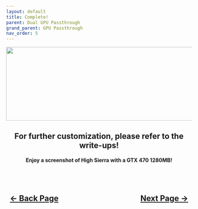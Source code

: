 ```yaml
---
layout: default
title: Complete!
parent: Dual GPU Passthrough
grand_parent: GPU Passthrough
nav_order: 5
---
```


<style>
  .navigation-container {
    display: flex;
    justify-content: space-between;
    align-items: center;
    width: 100%;
  }
  
  .nav-button {
    margin: 10px;
  }
</style>

<p align="center">
  <img width="650" height="200" src="../../../../assets/Headers/Header-Complete.png">
</p>

<h2 align="center">For further customization, please refer to the write-ups!</h2>

<h4 align="center">Enjoy a screenshot of High Sierra with a GTX 470 1280MB!</h4>

<p align="center"><a href=""><img src="../../../../gallery/HighSierra/HacProKVM10136.png" alt=""></a></p>

<h2 align="center">
  <br>
  <div class="navigation-container">
    <a class="nav-button" href="../04-VirtManConf">&larr; Back Page</a>
    <a class="nav-button" href="../../../../writeups/01-Introduction">Next Page &rarr;</a>
  </div>
  <br>
</h2>
